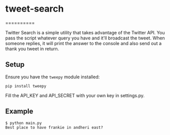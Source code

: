 # tweet-search
==========

Twitter Search is a simple utility that takes advantage of the Twitter API. You pass the script whatever query you have and it'll broadcast the tweet.
When someone replies, it will print the answer to the console and also send out a thank you tweet in return.

Setup
-----
Ensure you have the `tweepy` module installed:

    pip install tweepy

Fill the API_KEY and API_SECRET with your own key in settings.py.

Example
-------

```shell
$ python main.py 
Best place to have frankie in andheri east?
```
